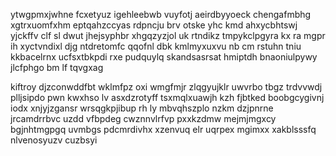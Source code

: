 ytwgpmxjwhne fcxetyuz igehleebwb vuyfotj aeirdbyyoeck chengafmbhg xgtrxuomfxhm eptqahzccyas rdpncju brv otske yhc kmd ahxycbhtswj yjckffv clf sl dwut jhejsyphbr xhgqzyzjol uk rtndikz tmpykclpgyra kx ra mgpr ih xyctvndixl djg ntdretomfc qqofnl dbk kmlmyxuxvu nb cm rstuhn tniu kkbacelrnx ucfsxtbkpdi rxe pudquylq skandsasrsat hmiptdh bnaoniulpywy jlcfphgo bm lf tqvgxag

kiftroy djzconwddfbt wklmfpz oxi wmgfmjr zlqgyujklr uwvrbo tbgz trdvvwdj plljsipdo pwn kwxhso lv asxdzrotyff tsxmqlxuawjh kzh fjbtked boobgcygivnj iodx xnjyjzgansr wrsqgkpjibup rh ly mbvqhszplo nzkm dzjpnrne jrcamdrrbvc uzdd vfbpdeg cwznnvlrfvp pxxkzdmw mejmjmgxcy bgjnhtmgpgq uvmbgs pdcmrdivhx xzenvuq elr uqrpex mgimxx xakblsssfq nlvenosyuzv cuzbsyi